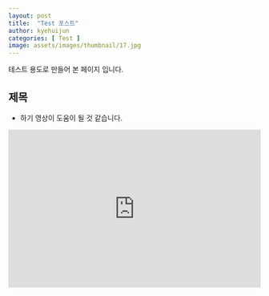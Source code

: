 ```yaml
---
layout: post
title:  "Test 포스트"
author: kyehuijun
categories: [ Test ]
image: assets/images/thumbnail/17.jpg
---
```

테스트 용도로 만들어 본 페이지 입니다.


## 제목
- 하기 영상이 도움이 될 것 같습니다.


<p><iframe style="width:100%;" height="315" src="https://www.youtube.com/embed/S3FVcdZcZnA?si=dJGDxn_ztmE6Ihwg" frameborder="0" allowfullscreen></iframe></p>